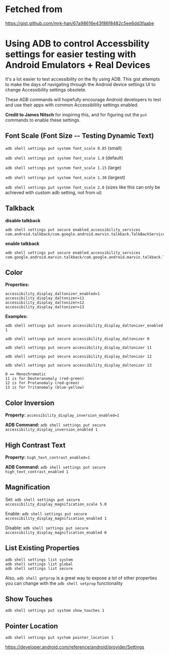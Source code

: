 # Fetched from
https://gist.github.com/mrk-han/67a98616e43f86f8482c5ee6dd3faabe

# Using ADB to control Accessbility settings for easier testing with Android Emulators + Real Devices

It's a lot easier to test accessibility on the fly using ADB. This gist attempts to make the days of navigating through the Android device settings UI to change Accessibility settings obsolete.

These ADB commands will hopefully encourage Android developers to test and use their apps with common Accessiblility settings enabled.

**Credit to James Nitsch** for inspiring this, and for figuring out the `put` commands to enable these settings.

## Font Scale (Font Size -- Testing Dynamic Text)

`adb shell settings put system font_scale 0.85` (small)

`adb shell settings put system font_scale 1.0` (default)

`adb shell settings put system font_scale 1.15` (large)

`adb shell settings put system font_scale 1.30` (largest)

`adb shell settings put system font_scale 2.0` (sizes like this can only be achieved with custom adb setting, not from ui)

## Talkback

**disable talkback**

```
adb shell settings put secure enabled_accessibility_services com.android.talkback/com.google.android.marvin.talkback.TalkBackService
```

**enable talkback**

```
adb shell settings put secure enabled_accessibility_services com.google.android.marvin.talkback/com.google.android.marvin.talkback.TalkBackService
```

## Color

**Properties:**
```
accessibility_display_daltonizer_enabled=1
accessibility_display_daltonizer=11
accessibility_display_daltonizer=12
accessibility_display_daltonizer=13
```

**Examples:**

`adb shell settings put secure accessibility_display_daltonizer_enabled 1`

`adb shell settings put secure accessibility_display_daltonizer 0`

`adb shell settings put secure accessibility_display_daltonizer 11`

`adb shell settings put secure accessibility_display_daltonizer 12`

`adb shell settings put secure accessibility_display_daltonizer 13`

```
0 == Monochromatic
11 is for Deuteranomaly (red-green)
12 is for Protanomaly (red-green)
13 is for Tritanomaly (blue-yellow)
```

## Color Inversion

**Property:** `accessibility_display_inversion_enabled=1`

**ADB Command:** `adb shell settings put secure accessibility_display_inversion_enabled 1`

## High Contrast Text

**Property:** `high_text_contrast_enabled=1`

**ADB Command:** `adb shell settings put secure high_text_contrast_enabled 1`

## Magnification

Set: `adb shell settings put secure accessibility_display_magnification_scale 5.0`

Enable: `adb shell settings put secure accessibility_display_magnification_enabled 1`

Disable: `adb shell settings put secure accessibility_display_magnification_enabled 0`

## List Existing Properties

```
adb shell settings list system
adb shell settings list global
adb shell settings list secure
```

Also, `adb shell getprop` is a great way to expose a lot of other properties you can change with the `adb shell setprop` functionality


## Show Touches

`adb shell settings put system show_touches 1`

## Pointer Location

`adb shell settings put system pointer_location 1`

https://developer.android.com/reference/android/provider/Settings

